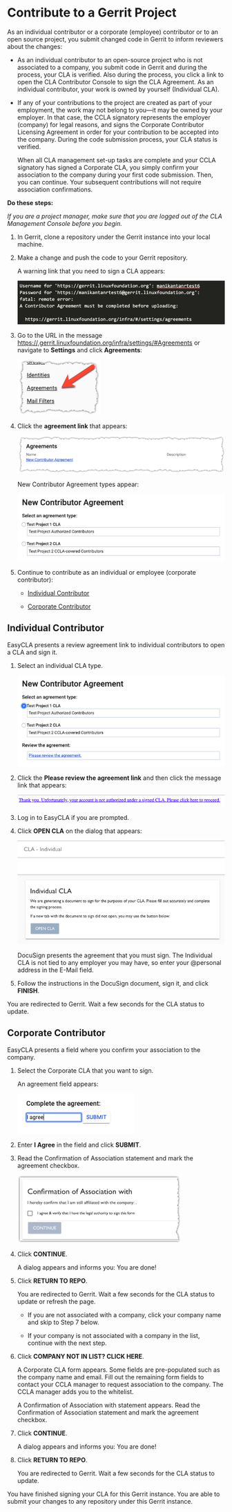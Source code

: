 # Contribute to a Gerrit Project
As an individual contributor or a corporate (employee) contributor or to an open source project, you submit changed code in Gerrit to inform reviewers about the changes:

* As an individual contributor to an open-source project who is not associated to a company, you submit code in Gerrit and during the process, your CLA is verified. Also during the process, you click a link to open the CLA Contributor Console to sign the CLA Agreement. As an individual contributor, your work is owned by yourself (Individual CLA).

* If any of your contributions to the project are created as part of your employment, the work may not belong to you—it may be owned by your employer. In that case, the CCLA signatory represents the employer (company) for legal reasons, and signs the Corporate Contributor Licensing Agreement in order for your contribution to be accepted into the company. During the code submission process, your CLA status is verified.

   When all CLA management set-up tasks are complete and your CCLA signatory has signed a Corporate CLA, you simply confirm your association to the company during your first code submission. Then, you can continue. Your subsequent contributions will not require association confirmations.

**Do these steps:**

_If you are a project manager, make sure that you are logged out of the CLA Management Console before you begin._

1. In Gerrit, clone a repository under the Gerrit instance into your local machine.

1. Make a change and push the code to your Gerrit repository.

   A warning link that you need to sign a CLA appears:

   ![Gerrit Warning Link](imgs/CLA-Gerrit-sign-a-CLA.png)

1. Go to the URL in the message <https://,gerrit.linuxfoundation.org/infra/settings/#Agreements> or navigate to **Settings** and click **Agreements**:

   ![Gerrit Agreements](imgs/CLA-Gerrit-Agreements-option.png)

1. Click the **agreement link** that appears:

   ![Gerrit Agreements](imgs/CLA-Gerrit-Agreements.png)

   New Contributor Agreement types appear:

   ![Gerrit New Contributor Agreement](imgs/CLA-Gerrit-New-Contributor-Agreement.png)

1. Continue to contribute as an individual or employee (corporate contributor):

   * [Individual Contributor](#individual-contributor)

   * [Corporate Contributor](#corporate-contributor)

## Individual Contributor
EasyCLA presents a review agreement link to individual contributors to open a CLA and sign it.

1. Select an individual CLA type.

   ![New Contributor Agreement](imgs/CLA-Gerrit-ICLA-type.png)

1. Click the **Please review the agreement link** and then click the message link that appears:

   ![Gerrit Sign ICLA Link](imgs/CLA-Gerrit-ICLA-proceed-to-sign-CLA.png)

1. Log in to EasyCLA if you are prompted.

1. Click **OPEN CLA** on the dialog that appears:

   ![Gerrit Open CLA](imgs/CLA-Gerrit-Individual-CLA-OPEN-CLA.png)

   DocuSign presents the agreement that you must sign. The Individual CLA is not tied to any employer you may have, so enter your @personal address in the E-Mail field.

1. Follow the instructions in the DocuSign document, sign it, and click **FINISH**.

You are redirected to Gerrit. Wait a few seconds for the CLA status to update.

## Corporate Contributor
EasyCLA presents a field where you confirm your association to the company.

1. Select the Corporate CLA that you want to sign.

   An agreement field appears:

   ![Gerrit Corporate CLA Agreement](imgs/CLA-Gerrit-CCLA-I-agree.png)

1. Enter **I Agree** in the field and click **SUBMIT**.

1. Read the Confirmation of Association statement and mark the agreement checkbox.

   ![Gerrit Confirmation of Association](imgs/CLA-Gerrit-Confirmation-of-Association.png)

1. Click **CONTINUE**.

   A dialog appears and informs you: You are done!

1. Click **RETURN TO REPO**.

   You are redirected to Gerrit. Wait a few seconds for the CLA status to update or refresh the page.

   * If you are not associated with a company, click your company name and skip to Step 7 below.

   * If your company is not associated with a company in the list, continue with the next step.

1. Click **COMPANY NOT IN LIST? CLICK HERE**.

   A Corporate CLA form appears. Some fields are pre-populated such as the company name and email. Fill out the remaining form fields to contact your CCLA manager to request association to the company. The CCLA manager adds you to the whitelist.

   A Confirmation of Association with statement appears. Read the Confirmation of Association statement and mark the agreement checkbox.

1. Click **CONTINUE**.

   A dialog appears and informs you: You are done!

1. Click **RETURN TO REPO**.

   You are redirected to Gerrit. Wait a few seconds for the CLA status to update.

You have finished signing your CLA for this Gerrit instance. You are able to submit your changes to any repository under this Gerrit instance.